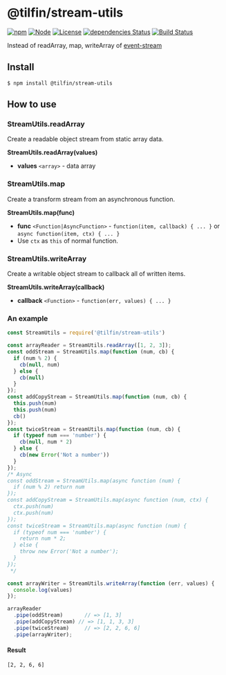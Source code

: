 # @tilfin/stream-utils

[![npm](https://img.shields.io/npm/v/@tilfin/stream-utils.svg)](https://www.npmjs.com/package/@tilfin/stream-utils)
[![Node](https://img.shields.io/node/v/@tilfin/stream-utils.svg)]()
[![License](https://img.shields.io/github/license/tilfin/stream-utils.svg)]()
[![dependencies Status](https://david-dm.org/tilfin/stream-utils/status.svg)](https://david-dm.org/tilfin/stream-utils)
[![Build Status](https://travis-ci.org/tilfin/stream-utils.svg?branch=master)](https://travis-ci.org/tilfin/stream-utils)

Instead of readArray, map, writeArray of [event-stream](https://github.com/dominictarr/event-stream)

## Install

```
$ npm install @tilfin/stream-utils
```

## How to use

### StreamUtils.readArray

Create a readable object stream from static array data.

**StreamUtils.readArray(values)**

- **values** `<array>` - data array

### StreamUtils.map

Create a transform stream from an asynchronous function.

**StreamUtils.map(func)**

- **func** `<Function|AsyncFunction>` - `function(item, callback) { ... }` or `async function(item, ctx) { ... }`
- Use `ctx` as `this` of normal function.

### StreamUtils.writeArray

Create a writable object stream to callback all of written items.

**StreamUtils.writeArray(callback)**

- **callback** `<Function>` - `function(err, values) { ... }`

### An example

```js
const StreamUtils = require('@tilfin/stream-utils')

const arrayReader = StreamUtils.readArray([1, 2, 3]);
const oddStream = StreamUtils.map(function (num, cb) {
  if (num % 2) {
    cb(null, num)
  } else {
    cb(null)
  }
});
const addCopyStream = StreamUtils.map(function (num, cb) {
  this.push(num)
  this.push(num)
  cb()
});
const twiceStream = StreamUtils.map(function (num, cb) {
  if (typeof num === 'number') {
    cb(null, num * 2)
  } else {
    cb(new Error('Not a number'))
  }
});
/* Async
const oddStream = StreamUtils.map(async function (num) {
  if (num % 2) return num
});
const addCopyStream = StreamUtils.map(async function (num, ctx) {
  ctx.push(num)
  ctx.push(num)
});
const twiceStream = StreamUtils.map(async function (num) {
  if (typeof num === 'number') {
    return num * 2;
  } else {
    throw new Error('Not a number');
  }
});
 */

const arrayWriter = StreamUtils.writeArray(function (err, values) {
  console.log(values)
});

arrayReader
  .pipe(oddStream)       // => [1, 3]
  .pipe(addCopyStream) // => [1, 1, 3, 3]
  .pipe(twiceStream)     // => [2, 2, 6, 6]
  .pipe(arrayWriter);
```

#### Result

```
[2, 2, 6, 6]
```
